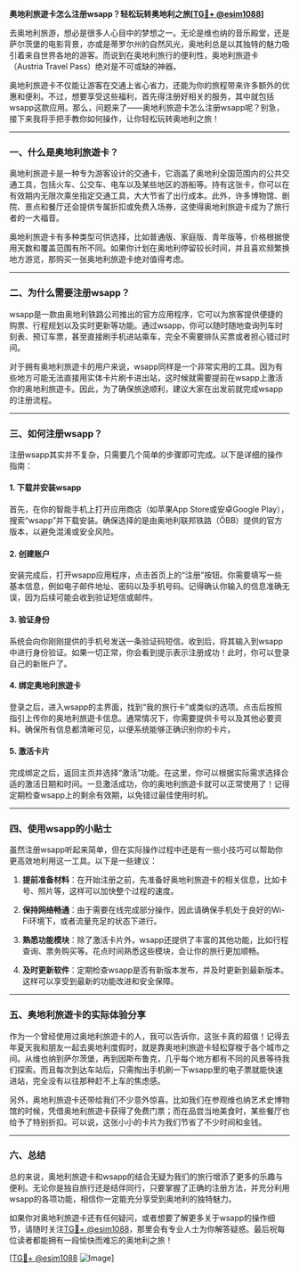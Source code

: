 **奥地利旅遊卡怎么注册wsapp？轻松玩转奥地利之旅[[TG💪+ @esim1088](https://t.me/s/esim1088)]**

去奥地利旅游，想必是很多人心目中的梦想之一。无论是维也纳的音乐殿堂，还是萨尔茨堡的电影背景，亦或是蒂罗尔州的自然风光，奥地利总是以其独特的魅力吸引着来自世界各地的游客。而说到在奥地利旅行的便利性，奥地利旅遊卡（Austria Travel Pass）绝对是不可或缺的神器。

奥地利旅遊卡不仅能让游客在交通上省心省力，还能为你的旅程带来许多额外的优惠和便利。不过，想要享受这些福利，首先得注册好相关的服务，其中就包括wsapp这款应用。那么，问题来了——奥地利旅遊卡怎么注册wsapp呢？别急，接下来我将手把手教你如何操作，让你轻松玩转奥地利之旅！

---

### 一、什么是奥地利旅遊卡？

奥地利旅遊卡是一种专为游客设计的交通卡，它涵盖了奥地利全国范围内的公共交通工具，包括火车、公交车、电车以及某些地区的游船等。持有这张卡，你可以在有效期内无限次乘坐指定交通工具，大大节省了出行成本。此外，许多博物馆、剧院、景点和餐厅还会提供专属折扣或免费入场券，这使得奥地利旅遊卡成为了旅行者的一大福音。

奥地利旅遊卡有多种类型可供选择，比如普通版、家庭版、青年版等，价格根据使用天数和覆盖范围有所不同。如果你计划在奥地利停留较长时间，并且喜欢频繁换地方游览，那购买一张奥地利旅遊卡绝对值得考虑。

---

### 二、为什么需要注册wsapp？

wsapp是一款由奥地利铁路公司推出的官方应用程序，它可以为旅客提供便捷的购票、行程规划以及实时更新等功能。通过wsapp，你可以随时随地查询列车时刻表、预订车票，甚至直接刷手机进站乘车，完全不需要排队买票或者担心错过时间。

对于拥有奥地利旅遊卡的用户来说，wsapp同样是一个非常实用的工具。因为有些地方可能无法直接用实体卡片刷卡进出站，这时候就需要提前在wsapp上激活你的奥地利旅遊卡。因此，为了确保旅途顺利，建议大家在出发前就完成wsapp的注册流程。

---

### 三、如何注册wsapp？

注册wsapp其实并不复杂，只需要几个简单的步骤即可完成。以下是详细的操作指南：

#### 1. 下载并安装wsapp

首先，在你的智能手机上打开应用商店（如苹果App Store或安卓Google Play），搜索“wsapp”并下载安装。确保选择的是由奥地利联邦铁路（ÖBB）提供的官方版本，以避免混淆或安全风险。

#### 2. 创建账户

安装完成后，打开wsapp应用程序，点击首页上的“注册”按钮。你需要填写一些基本信息，例如电子邮件地址、密码以及手机号码。记得确认你输入的信息准确无误，因为后续可能会收到验证短信或邮件。

#### 3. 验证身份

系统会向你刚刚提供的手机号发送一条验证码短信。收到后，将其输入到wsapp中进行身份验证。如果一切正常，你会看到提示表示注册成功！此时，你可以登录自己的新账户了。

#### 4. 绑定奥地利旅遊卡

登录之后，进入wsapp的主界面，找到“我的旅行卡”或类似的选项。点击后按照指引上传你的奥地利旅遊卡信息。通常情况下，你需要提供卡号以及其他必要资料。确保所有信息都清晰可见，以便系统能够正确识别你的卡片。

#### 5. 激活卡片

完成绑定之后，返回主页并选择“激活”功能。在这里，你可以根据实际需求选择合适的激活日期和时间。一旦激活成功，你的奥地利旅遊卡就可以正常使用了！记得定期检查wsapp上的剩余有效期，以免错过最佳使用时机。

---

### 四、使用wsapp的小贴士

虽然注册wsapp听起来简单，但在实际操作过程中还是有一些小技巧可以帮助你更高效地利用这一工具。以下是一些建议：

1. **提前准备材料**：在开始注册之前，先准备好奥地利旅遊卡的相关信息，比如卡号、照片等，这样可以加快整个过程的速度。
   
2. **保持网络畅通**：由于需要在线完成部分操作，因此请确保手机处于良好的Wi-Fi环境下，或者流量充足的状态下进行。

3. **熟悉功能模块**：除了激活卡片外，wsapp还提供了丰富的其他功能，比如行程查询、票务购买等。花点时间熟悉这些模块，会让你的旅行更加顺畅。

4. **及时更新软件**：定期检查wsapp是否有新版本发布，并及时更新到最新版本。这样可以享受到最新的功能改进和安全保障。

---

### 五、奥地利旅遊卡的实际体验分享

作为一个曾经使用过奥地利旅遊卡的人，我可以告诉你，这张卡真的超值！记得去年夏天我和朋友一起去奥地利度假时，就是靠奥地利旅遊卡轻松穿梭于各个城市之间。从维也纳到萨尔茨堡，再到因斯布鲁克，几乎每个地方都有不同的风景等待我们探索。而且每次到达车站后，只需掏出手机刷一下wsapp里的电子票就能快速进站，完全没有以往那种赶不上车的焦虑感。

另外，奥地利旅遊卡还带给我们不少意外惊喜。比如我们在参观维也纳艺术史博物馆的时候，凭借奥地利旅遊卡获得了免费门票；而在品尝当地美食时，某些餐厅也给予了特别折扣。可以说，这张小小的卡片为我们节省了不少时间和金钱。

---

### 六、总结

总的来说，奥地利旅遊卡和wsapp的结合无疑为我们的旅行增添了更多的乐趣与便利。无论你是独自旅行还是结伴同行，只要掌握了正确的注册方法，并充分利用wsapp的各项功能，相信你一定能充分享受到奥地利的独特魅力。

如果你对奥地利旅遊卡还有任何疑问，或者想要了解更多关于wsapp的操作细节，请随时关注[TG💪+ @esim1088](https://t.me/s/esim1088)，那里会有专业人士为你解答疑惑。最后祝每位读者都能拥有一段愉快而难忘的奥地利之旅！

[[TG💪+ @esim1088](https://t.me/s/esim1088) ![Image](https://i.postimg.cc/4NQfJmqS/Snipaste-2025-05-13-00-14-12.png)]